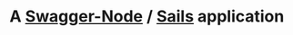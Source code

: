 # A [Swagger-Node](https://www.npmjs.com/package/swagger-node) / [Sails](http://sailsjs.org) application 
